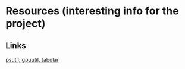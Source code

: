 # Resources (interesting info for the project)

## Links

[psutil, gpuutil, tabular](https://www.thepythoncode.com/article/get-hardware-system-information-python)
